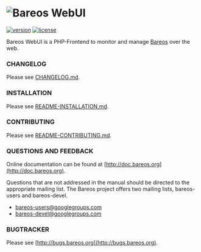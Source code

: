
# <img src="https://github.com/bareos/bareos-webui/blob/master/public/img/bareos.png" alt="Bareos WebUI" />

[![version][version-badge]][CHANGELOG] [![license][license-badge]][LICENSE]

Bareos WebUI is a PHP-Frontend to monitor and manage [Bareos](http://www.bareos.org/) over the web.

### CHANGELOG

Please see [CHANGELOG.md](https://github.com/bareos/bareos-webui/blob/master/CHANGELOG.md).

### INSTALLATION

Please see [README-INSTALLATION.md](https://github.com/bareos/bareos-webui/blob/master/doc/README-INSTALLATION.md).

### CONTRIBUTING

Please see [README-CONTRIBUTING.md](https://github.com/bareos/bareos-webui/blob/master/doc/README-CONTRIBUTING.md).

### QUESTIONS AND FEEDBACK

Online documentation can be found at [http://doc.bareos.org](http://doc.bareos.org).

Questions that are not addressed in the manual should be directed to the appropriate mailing list.
The Bareos project offers two mailing lists, bareos-users and bareos-devel.

 * bareos-users@googlegroups.com
 * bareos-devel@googlegroups.com

### BUGTRACKER

Please see [http://bugs.bareos.org](http://bugs.bareos.org).

[CHANGELOG]: ./CHANGELOG.md
[LICENSE]: ./LICENSE
[version-badge]: https://img.shields.io/badge/version-18.1.2-blue.svg
[license-badge]: https://img.shields.io/badge/license-AGPL--3.0-blue.svg
